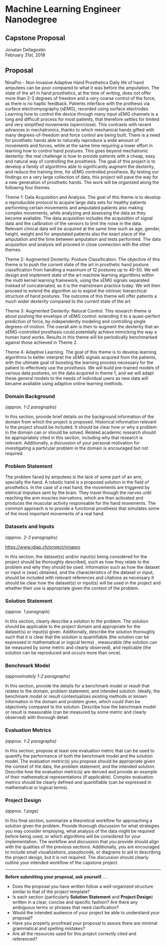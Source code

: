 # Machine Learning Engineer Nanodegree
## Capstone Proposal
Jonatan Dellagostin  
February 31st, 2018

## Proposal
NinaPro - Non-Invasive Adaptive Hand Prosthetics
Daily life of hand amputees can be poor compared to what it was before the amputation. The state of the art in hand prosthetics, at the time of writing, does not offer more than 2-3 degrees of freedom and a very coarse control of the force, as there is no haptic feedback. Patients interface with the prothesis via surface electromyography (sEMG), recorded using surface electrodes. Learning how to control the device through many input sEMG channels is a long and difficult process for most patients, that therefore settles for limited and very simplified movements (open/close). This contrasts with recent advances in mechatronics, thanks to which mechanical hands gifted with many degrees-of-freedom and force control are being built. There is a need for prosthetic hands able to naturally reproduce a wide amount of movements and forces, while at the same time requiring a lower effort in learning how to control hand postures. This goes beyond mechatronic dexterity: the real challenge is how to provide patients with a cheap, easy and natural way of controlling the prosthesis. 
The goal of this project is to develop a family of algorithms able to significantly augment the dexterity, and reduce the training time, for sEMG controlled prosthesis. By testing our findings on a very large collection of data, this project will pave the way for a new generation of prosthetic hands. The work will be organized along the following four themes.

Theme 1: Data Acquisition and Analysis. The goal of this theme is to develop a reproducible protocol to acquire large data sets for healthy patients performing certain movements and amputated patients also making complex movements, while analyzing and assessing the data as they become avaliable. The data acquisition includes the acquisition of signal data and the calibration of the sensors to limit the noise in the data. Relevant clinical data will be acquired at the same time such as age, gender, height, weight and for amputated patients also the exact place of the amputation and the time between amputation and tests performed. The data acquisition and analysis will proceed in close connection with the other themes.

Theme 2: Augmented Dexterity: Posture Classification. The objective of this theme is to push the current state of the art in prosthetic hand posture classification from handling a maximum of 12 postures up to 40-50. We will design and implement state of the art machine learning algorithms within the multi kernel learning framework, using the sEMG signals separated instead of concatenated, as it is the mainstream practice today. We will then proceed to extend the algorithm so to exploit the intrinsic hierarchical structure of hand postures. The outcome of this theme will offer patients a much wider dexterity compared to the current state of the art.

Theme 3: Augmented Dexterity: Natural Control. This research theme is about pushing the envelope of sEMG control: extending it to a quasi-perfect prediction of force, by independently modeling and controlling single degrees-of-motion. The overall aim is then to augment the dexterity that an sEMG-controlled prosthesis could potentially achieve mimicking the way a human hand works. Results in this theme will be periodically benchmarked against those achieved in Theme 2.

Theme 4: Adaptive Learning. The goal of this theme is to develop learning algorithms to better interpret the sEMG signals acquired from the patients, with the ultimate goal of boosting the learning process necessary for the patient to effectively use the prosthesis. We will build pre-trained models of various data postures, on the data acquired in theme 1, and we will adapt these general models to the needs of individual users as new data will became available using adaptive online learning methods.



### Domain Background
_(approx. 1-2 paragraphs)_


In this section, provide brief details on the background information of the domain from which the project is proposed. Historical information relevant to the project should be included. It should be clear how or why a problem in the domain can or should be solved. Related academic research should be appropriately cited in this section, including why that research is relevant. Additionally, a discussion of your personal motivation for investigating a particular problem in the domain is encouraged but not required.

### Problem Statement

The problem faced by amputees is the lack of some part of an arm, specially the hand. A robotic hand is a proposed solution in the field of prosthetics.  In the case of a real hand, the movements are triggered by eletrical impulses sent by the brain. They travel through the nerves until reaching the arm muscles inervations, which are then activated and produces the muscular activity responsable for the hand movements. 
The common approach is to provide a functional prosthesis that simulates some of the most important movements of a real hand.


### Datasets and Inputs
_(approx. 2-3 paragraphs)_

https://www.idiap.ch/project/ninapro

In this section, the dataset(s) and/or input(s) being considered for the project should be thoroughly described, such as how they relate to the problem and why they should be used. Information such as how the dataset or input is (was) obtained, and the characteristics of the dataset or input, should be included with relevant references and citations as necessary It should be clear how the dataset(s) or input(s) will be used in the project and whether their use is appropriate given the context of the problem.

### Solution Statement
_(approx. 1 paragraph)_

In this section, clearly describe a solution to the problem. The solution should be applicable to the project domain and appropriate for the dataset(s) or input(s) given. Additionally, describe the solution thoroughly such that it is clear that the solution is quantifiable (the solution can be expressed in mathematical or logical terms) , measurable (the solution can be measured by some metric and clearly observed), and replicable (the solution can be reproduced and occurs more than once).

### Benchmark Model
_(approximately 1-2 paragraphs)_

In this section, provide the details for a benchmark model or result that relates to the domain, problem statement, and intended solution. Ideally, the benchmark model or result contextualizes existing methods or known information in the domain and problem given, which could then be objectively compared to the solution. Describe how the benchmark model or result is measurable (can be measured by some metric and clearly observed) with thorough detail.

### Evaluation Metrics
_(approx. 1-2 paragraphs)_

In this section, propose at least one evaluation metric that can be used to quantify the performance of both the benchmark model and the solution model. The evaluation metric(s) you propose should be appropriate given the context of the data, the problem statement, and the intended solution. Describe how the evaluation metric(s) are derived and provide an example of their mathematical representations (if applicable). Complex evaluation metrics should be clearly defined and quantifiable (can be expressed in mathematical or logical terms).

### Project Design
_(approx. 1 page)_

In this final section, summarize a theoretical workflow for approaching a solution given the problem. Provide thorough discussion for what strategies you may consider employing, what analysis of the data might be required before being used, or which algorithms will be considered for your implementation. The workflow and discussion that you provide should align with the qualities of the previous sections. Additionally, you are encouraged to include small visualizations, pseudocode, or diagrams to aid in describing the project design, but it is not required. The discussion should clearly outline your intended workflow of the capstone project.

-----------

**Before submitting your proposal, ask yourself. . .**

- Does the proposal you have written follow a well-organized structure similar to that of the project template?
- Is each section (particularly **Solution Statement** and **Project Design**) written in a clear, concise and specific fashion? Are there any ambiguous terms or phrases that need clarification?
- Would the intended audience of your project be able to understand your proposal?
- Have you properly proofread your proposal to assure there are minimal grammatical and spelling mistakes?
- Are all the resources used for this project correctly cited and referenced?
